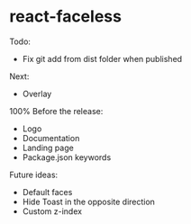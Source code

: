# react-faceless

Todo:
- Fix git add from dist folder when published

Next:
- Overlay

100% Before the release:
- Logo
- Documentation
- Landing page
- Package.json keywords

Future ideas:
- Default faces
- Hide Toast in the opposite direction
- Custom z-index
